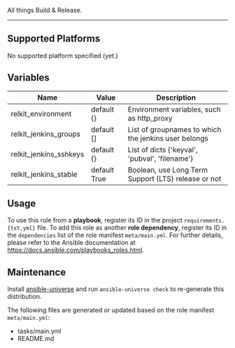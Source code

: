 
<!-- THIS IS A GENERATED FILE, DO NOT EDIT -->

All things Build & Release.

* * *


## Supported Platforms

No supported platform specified (yet.)


## Variables

| Name | Value | Description |
|------|-------|-------------|
| relkit_environment | default {} | Environment variables, such as http_proxy |
| relkit_jenkins_groups | default [] | List of groupnames to which the jenkins user belongs |
| relkit_jenkins_sshkeys | default {} | List of dicts {'keyval', 'pubval', 'filename'} |
| relkit_jenkins_stable | default True | Boolean, use Long Term Support (LTS) release or not |



## Usage

To use this role from a **playbook**, 
register its ID in the project `requirements.{txt,yml}` file.
To add this role as another **role dependency**,
register its ID in the `dependencies` list of the role manifest `meta/main.yml`.
For further details,
please refer to the Ansible documentation at https://docs.ansible.com/playbooks_roles.html.


## Maintenance

Install [ansible-universe](https://github.com/fclaerho/ansible-universe)
and run `ansible-universe check` to re-generate this distribution.

The following files are generated or updated based on the role manifest `meta/main.yml`:
  * tasks/main.yml
  * README.md